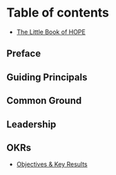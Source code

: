 # Table of contents

* [The Little Book of HOPE](README.md)

## Preface

## Guiding Principals

## Common Ground

## Leadership

## OKRs

* [Objectives & Key Results](okrs/objectives-and-key-results.md)

